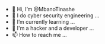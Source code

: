 - 👋 Hi, I’m @MbanoTinashe
- 👀 I do cyber security engineering ...
- 🌱 I’m currently learning ...
- 💞️ I'm a hacker and a developer ...
- 📫 How to reach me ...

<!---
MbanoTinashe/MbanoTinashe is a ✨ special ✨ repository because its `README.md` (this file) appears on your GitHub profile.
You can click the Preview link to take a look at your changes.
--->
